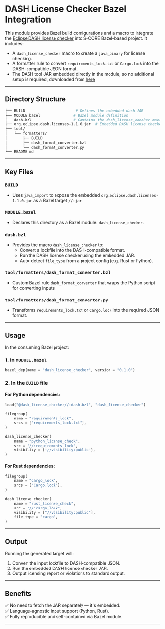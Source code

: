 # DASH License Checker Bazel Integration

This module provides Bazel build configurations and a macro to integrate the [Eclipse DASH license checker](https://github.com/eclipse/dash-licenses) into S-CORE Bazel-based project. It includes:

- A `dash_license_checker` macro to create a `java_binary` for license checking.
- A formatter rule to convert `requirements_lock.txt` or `Cargo.lock` into the DASH-compatible JSON format.
- The DASH tool JAR embedded directly in the module, so no additional setup is required, downloaded from [here]("https://repo.eclipse.org/content/repositories/dash-licenses/org/eclipse/dash/org.eclipse.dash.licenses/1.1.0/org.eclipse.dash.licenses-1.1.0.jar")

---

## Directory Structure

```bash
├── BUILD                       # Defines the embedded dash JAR
├── MODULE.bazel               # Bazel module definition
├── dash.bzl                   # Contains the dash_license_checker macro
├── org.eclipse.dash.licenses-1.1.0.jar  # Embedded DASH license checker
├── tool/
│   └── formatters/
│       ├── BUILD
│       ├── dash_format_converter.bzl
│       └── dash_format_converter.py
└── README.md
```

---

## Key Files

### `BUILD`

- Uses `java_import` to expose the embedded `org.eclipse.dash.licenses-1.1.0.jar` as a Bazel target `//:jar`.

### `MODULE.bazel`

- Declares this directory as a Bazel module: `dash_license_checker`.

### `dash.bzl`

- Provides the macro `dash_license_checker` to:
  - Convert a lockfile into the DASH-compatible format.
  - Run the DASH license checker using the embedded JAR.
  - Auto-detect `file_type` from a project config (e.g. Rust or Python).

### `tool/formatters/dash_format_converter.bzl`

- Custom Bazel rule `dash_format_converter` that wraps the Python script for converting inputs.

### `tool/formatters/dash_format_converter.py`

- Transforms `requirements_lock.txt` or `Cargo.lock` into the required JSON format.

---

## Usage

In the consuming Bazel project:

### 1. In `MODULE.bazel`

```python
bazel_dep(name = "dash_license_checker", version = "0.1.0")
```

### 2. In the `BUILD` file

#### For Python dependencies:

```python
load("@dash_license_checker//:dash.bzl", "dash_license_checker")

filegroup(
    name = "requirements_lock",
    srcs = ["requirements_lock.txt"],
)

dash_license_checker(
    name = "python_license_check",
    src = "//:requirements_lock",
    visibility = ["//visibility:public"],
)
```

#### For Rust dependencies:

```python
filegroup(
    name = "cargo_lock",
    srcs = ["Cargo.lock"],
)

dash_license_checker(
    name = "rust_license_check",
    src = "//:cargo_lock",
    visibility = ["//visibility:public"],
    file_type = "cargo",
)
```

---

## Output

Running the generated target will:

1. Convert the input lockfile to DASH-compatible JSON.
2. Run the embedded DASH license checker JAR.
3. Output licensing report or violations to standard output.

---

## Benefits

✅ No need to fetch the JAR separately — it's embedded.  
✅ Language-agnostic input support (Python, Rust).  
✅ Fully reproducible and self-contained via Bazel module.

---

